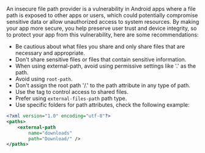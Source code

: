An insecure file path provider is a vulnerability in Android apps where a file path is exposed to other apps or users,
which could potentially compromise sensitive data or allow unauthorized access to system resources. 
By making your app more secure, you help preserve user trust and device integrity, so to protect your app from this 
vulnerability, here are some recommendations:

* Be cautious about what files you share and only share files that are necessary and appropriate.
* Don't share sensitive files or files that contain sensitive information.
* When using external-path, avoid using permissive settings like '.' as the path.
* Avoid using `root-path`.
* Don't assign the root path '/.' to the path attribute in any type of path.
* Use the <grant-uri-permission> tag to control access to shared files.
* Prefer using `external-files-path` path type.
* Use specific folders for path attributes, check the following example:
```xml
<?xml version="1.0" encoding="utf-8"?>
<paths>
    <external-path
        name="downloads"
        path="Download/" />
</paths>
```
